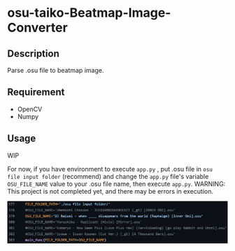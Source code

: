 # osu-taiko-Beatmap-Image-Converter

## Description
Parse .osu file to beatmap image.  

## Requirement
* OpenCV
* Numpy

## Usage
WIP  
  
For now, if you have environment to execute `app.py` , put .osu file in `osu file input folder` (recommend) and change the `app.py` file's variable `OSU_FILE_NAME` value to your .osu file name, then execute `app.py`. WARNING: This project is not completed yet, and there may be errors in execution.  
  
![how](https://github.com/rex0988476/osu-taiko-Beatmap-Image-Converter/blob/main/README/how.png)
